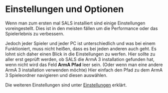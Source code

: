 # Einstellungen und Optionen

Wenn man zum ersten mal SALS installiert sind einige Einstellungen voreingestellt. Dies ist in den meisten fällen um die Performance oder das Spielerlebnis zu verbessern.

Jedoch jeder Spieler und jeder PC ist unterschiedlich und was bei einem Funktioniert, muss nicht heißen, dass es bei jeden anderen auch geht. Es lohnt sich daher einen Blick in die Einstellungen zu werfen. Hier sollte zu aller erst geprüft werden, ob SALS die ArmA 3 installation gefunden hat, wenn nicht wird das Feld **ArmA Pfad** leer sein. (Oder wenn man eine andere ArmA 3 installation verwenden möchte) Hier einfach den Pfad zu dem ArmA 3 Spieleordner navigieren und diesen auswählen.

Die weiteren Einstellungen sind unter [Einstellungen](/config) erklärt.